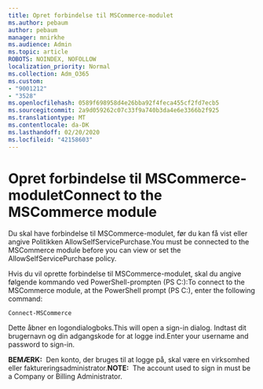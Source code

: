 ```yaml
---
title: Opret forbindelse til MSCommerce-modulet
ms.author: pebaum
author: pebaum
manager: mnirkhe
ms.audience: Admin
ms.topic: article
ROBOTS: NOINDEX, NOFOLLOW
localization_priority: Normal
ms.collection: Adm_O365
ms.custom:
- "9001212"
- "3528"
ms.openlocfilehash: 0589f698958d4e26bba92f4feca455cf2fd7ecb5
ms.sourcegitcommit: 2a9d059262c07c33f9a740b3da4e6e3366b2f925
ms.translationtype: MT
ms.contentlocale: da-DK
ms.lasthandoff: 02/20/2020
ms.locfileid: "42158603"
---
```

# <a name="connect-to-the-mscommerce-module"></a><span data-ttu-id="33d5a-102">Opret forbindelse til MSCommerce-modulet</span><span class="sxs-lookup"><span data-stu-id="33d5a-102">Connect to the MSCommerce module</span></span>

<span data-ttu-id="33d5a-103">Du skal have forbindelse til MSCommerce-modulet, før du kan få vist eller angive Politikken AllowSelfServicePurchase.</span><span class="sxs-lookup"><span data-stu-id="33d5a-103">You must be connected to the MSCommerce module before you can view or set the AllowSelfServicePurchase policy.</span></span>  

<span data-ttu-id="33d5a-104">Hvis du vil oprette forbindelse til MSCommerce-modulet, skal du angive følgende kommando ved PowerShell-prompten (PS C:\):</span><span class="sxs-lookup"><span data-stu-id="33d5a-104">To connect to the MSCommerce module, at the PowerShell prompt (PS C:\), enter the following command:</span></span>

`Connect-MSCommerce`

<span data-ttu-id="33d5a-105">Dette åbner en logondialogboks.</span><span class="sxs-lookup"><span data-stu-id="33d5a-105">This will open a sign-in dialog.</span></span> <span data-ttu-id="33d5a-106">Indtast dit brugernavn og din adgangskode for at logge ind.</span><span class="sxs-lookup"><span data-stu-id="33d5a-106">Enter your username and password to sign-in.</span></span>

<span data-ttu-id="33d5a-107">**BEMÆRK:**&nbsp;&nbsp;Den konto, der bruges til at logge på, skal være en virksomhed eller faktureringsadministrator.</span><span class="sxs-lookup"><span data-stu-id="33d5a-107">**NOTE:**&nbsp;&nbsp;The account used to sign in must be a Company or Billing Administrator.</span></span>
